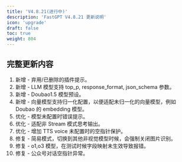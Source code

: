 ```yaml
---
title: 'V4.8.21(进行中)'
description: 'FastGPT V4.8.21 更新说明'
icon: 'upgrade'
draft: false
toc: true
weight: 804
---
```




## 完整更新内容

1. 新增 - 弃用/已删除的插件提示。
2. 新增 - LLM 模型支持 top_p, response_format, json_schema 参数。
3. 新增 - Doubao1.5 模型预设。
4. 新增 - 向量模型支持归一化配置，以便适配未归一化的向量模型，例如 Doubao 的 embedding 模型。
5. 优化 - 模型未配置时错误提示。
6. 优化 - 适配非 Stream 模式思考输出。
7. 优化 - 增加 TTS voice 未配置时的空指针保护。
8. 修复 - 简易模式，切换到其他非视觉模型时候，会强制关闭图片识别。
9. 修复 - o1,o3 模型，在测试时候字段映射未生效导致报错。
10. 修复 - 公众号对话空指针异常。